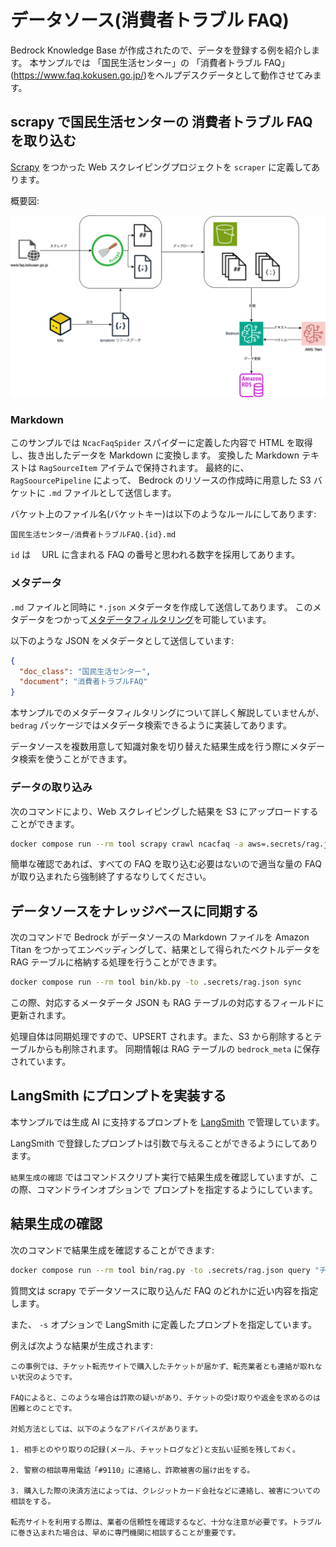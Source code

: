 # データソース(消費者トラブル FAQ)

Bedrock Knowledge Base が作成されたので、データを登録する例を紹介します。
本サンプルでは 「国民生活センター」の 「消費者トラブル FAQ」 (https://www.faq.kokusen.go.jp/)をヘルプデスクデータとして動作させてみます。

## scrapy で国民生活センターの 消費者トラブル FAQ を取り込む

[Scrapy](https://scrapy.org/) をつかった Web スクレイピングプロジェクトを `scraper` に定義してあります。

概要図:

![scraper](img/scraper.drawio.png)

### Markdown

このサンプルでは `NcacFaqSpider` スパイダーに定義した内容で HTML を取得し、抜き出したデータを Markdown に変換します。
変換した Markdown テキストは `RagSourceItem` アイテムで保持されます。
最終的に、`RagSoourcePipeline` によって、 Bedrock のリソースの作成時に用意した S3 バケットに `.md` ファイルとして送信します。

バケット上のファイル名(バケットキー)は以下のようなルールにしてあります:

    国民生活センター/消費者トラブルFAQ.{id}.md

`id` は　 URL に含まれる FAQ の番号と思われる数字を採用してあります。

### メタデータ

`.md` ファイルと同時に `*.json` メタデータを作成して送信してあります。
このメタデータをつかって[メタデータフィルタリング](https://aws.amazon.com/jp/blogs/news/knowledge-bases-for-amazon-bedrock-now-supports-metadata-filtering-to-improve-retrieval-accuracy/)を可能しています。

以下のような JSON をメタデータとして送信しています:

```json
{
  "doc_class": "国民生活センター",
  "document": "消費者トラブルFAQ"
}
```

本サンプルでのメタデータフィルタリングについて詳しく解説していませんが、`bedrag` パッケージではメタデータ検索できるように実装してあります。

データソースを複数用意して知識対象を切り替えた結果生成を行う際にメタデータ検索を使うことができます。

### データの取り込み

次のコマンドにより、Web スクレイピングした結果を S3 にアップロードすることができます。

```bash
docker compose run --rm tool scrapy crawl ncacfaq -a aws=.secrets/rag.json
```

簡単な確認であれば、すべての FAQ を取り込む必要はないので適当な量の FAQ が取り込まれたら強制終了するなりしてください。

## データソースをナレッジベースに同期する

次のコマンドで Bedrock がデータソースの Markdown ファイルを Amazon Titan をつかってエンベッディングして、結果として得られたベクトルデータを RAG テーブルに格納する処理を行うことができます。

```bash
docker compose run --rm tool bin/kb.py -to .secrets/rag.json sync
```

この際、対応するメータデータ JSON も RAG テーブルの対応するフィールドに更新されます。

処理自体は同期処理ですので、UPSERT されます。また、S3 から削除するとテーブルからも削除されます。
同期情報は RAG テーブルの `bedrock_meta` に保存されています。

## LangSmith にプロンプトを実装する

本サンプルでは生成 AI に支持するプロンプトを [LangSmith](https://docs.smith.langchain.com/) で管理しています。

LangSmith で登録したプロンプトは引数で与えることができるようにしてあります。

`結果生成の確認` ではコマンドスクリプト実行で結果生成を確認していますが、この際、コマンドラインオプションで プロンプトを指定するようにしています。

## 結果生成の確認

次のコマンドで結果生成を確認することができます:

```bash
docker compose run --rm tool bin/rag.py -to .secrets/rag.json query "チケット転売で購入したのだがチケットが届きません" -s hdknr/faq
```

質問文は scrapy でデータソースに取り込んだ FAQ のどれかに近い内容を指定します。

また、 `-s` オプションで LangSmith に定義したプロンプトを指定しています。

例えば次ような結果が生成されます:

```
この事例では、チケット転売サイトで購入したチケットが届かず、転売業者とも連絡が取れない状況のようです。

FAQによると、このような場合は詐欺の疑いがあり、チケットの受け取りや返金を求めるのは困難とのことです。

対処方法としては、以下のようなアドバイスがあります。

1. 相手とのやり取りの記録(メール、チャットログなど)と支払い証拠を残しておく。

2. 警察の相談専用電話「#9110」に連絡し、詐欺被害の届け出をする。

3. 購入した際の決済方法によっては、クレジットカード会社などに連絡し、被害についての相談をする。

転売サイトを利用する際は、業者の信頼性を確認するなど、十分な注意が必要です。トラブルに巻き込まれた場合は、早めに専門機関に相談することが重要です。
```
